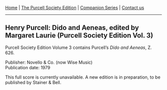 [Home](/index.md)  |  [The Purcell Society Edition](/purcell-society-edition.md)  |  [Companion Series](/purcell-society-companion-series.md)  |  [Contact us](/contact-us.md)

***  

## Henry Purcell: Dido and Aeneas, edited by Margaret Laurie (Purcell Society Edition Vol. 3)  

Purcell Society Edition Volume 3 contains Purcell’s *Dido and Aeneas*, Z. 626.  

Publisher: Novello & Co. (now Wise Music)  
Publication date: 1979  

This full score is currently unavailable. A new edition is in preparation, to be published by Stainer & Bell.  

